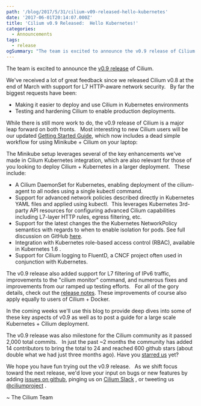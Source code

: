```yaml
---
path: '/blog/2017/5/31/cilium-v09-released-hello-kubernetes'
date: '2017-06-01T20:14:07.000Z'
title: 'Cilium v0.9 Released:  Hello Kubernetes!'
categories:
  - Announcements
tags:
  - release
ogSummary: "The team is excited to announce the v0.9 release of Cilium.We've received a lot of great feedback since we released Cilium v0.8 at the end of March with support for L7 HTTP-aware network security. By far the biggest requests have been:1) Making it easier to deploy and use Cilium in Kubernetes environments 2) Testing and hardening Cilium to enable production deployments."
---
```


The team is excited to announce the [v0.9 release](https://github.com/cilium/cilium/releases/tag/v0.9.0) of Cilium.

We've received a lot of great feedback since we released Cilium v0.8 at the end of March with support for L7 HTTP-aware network security.   By far the biggest requests have been:

- Making it easier to deploy and use Cilium in Kubernetes environments
- Testing and hardening Cilium to enable production deployments.

While there is still more work to do, the v0.9 release of Cilium is a major leap forward on both fronts.   Most interesting to new Cilium users will be our updated [Getting Started Guide](http://docs.cilium.io/en/stable/gettingstarted/), which now includes a dead simple workflow for using Minikube + Cilium on your laptop:

The Minikube setup leverages several of the key enhancements we've made in Cilium Kubernetes integration, which are also relevant for those of you looking to deploy Cilium + Kubernetes in a larger deployment.   These include:

- A Cilium DaemonSet for Kubernetes, enabling deployment of the cilium-agent to all nodes using a single kubectl command.
- Support for advanced network policies described directly in Kubernetes YAML files and applied using kubectl.  This leverages Kubernetes 3rd-party API resources for configuring advanced Cilium capabilities including L7-layer HTTP rules, egress filtering, etc.
- Support for the latest changes the the Kubernetes NetworkPolicy semantics with regards to when to enable isolation for pods. See full discussion on GitHub [here](https://github.com/kubernetes/kubernetes/pull/39164).
- Integration with Kubernetes role-based access control (RBAC), available in Kubernetes 1.6 .
- Support for Cilium logging to FluentD, a CNCF project often used in conjunction with Kubernetes.

The v0.9 release also added support for L7 filtering of IPv6 traffic, improvements to the "cilium monitor" command, and numerous fixes and improvements from our ramped up testing efforts.   For all of the gory details, check out the [release notes](https://github.com/cilium/cilium/releases/tag/v0.9.0). These improvements of course also apply equally to users of Cilium + Docker.

In the coming weeks we'll use this blog to provide deep dives into some of these key aspects of v0.9 as well as to post a guide for a large scale Kubernetes + Cilium deployment.

The v0.9 release was also milestone for the Cilium community as it passed 2,000 total commits.   In just the past ~2 months the community has added 14 contributors to bring the total to 24 and reached 600 github stars (about double what we had just three months ago). Have you [starred us](https://github.com/cilium/cilium) yet?

We hope you have fun trying out the v0.9 release.   As we shift focus toward the next release, we'd love your input on bugs or new features by adding [issues on github](https://github.com/cilium/cilium/issues), pinging us on [Cilium Slack](https://cilium.herokuapp.com/) , or tweeting us [@ciliumproject](https://twitter.com/ciliumproject) .

~ The Cilium Team
